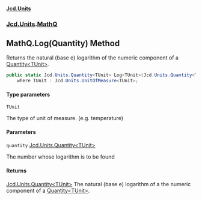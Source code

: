 #### [Jcd.Units](index.md 'index')

### [Jcd.Units](Jcd.Units.md 'Jcd.Units').[MathQ](MathQ.md 'Jcd.Units.MathQ')

## MathQ.Log<TUnit>(Quantity<TUnit>) Method

Returns the natural (base e) logarithm of the numeric component of a [Quantity&lt;TUnit&gt;](Quantity_TUnit_.md 'Jcd.Units.Quantity<TUnit>').

```csharp
public static Jcd.Units.Quantity<TUnit> Log<TUnit>(Jcd.Units.Quantity<TUnit> quantity)
    where TUnit : Jcd.Units.UnitOfMeasure<TUnit>;
```

#### Type parameters

<a name='Jcd.Units.MathQ.Log_TUnit_(Jcd.Units.Quantity_TUnit_).TUnit'></a>

`TUnit`

The type of unit of measure. (e.g. temperature)

#### Parameters

<a name='Jcd.Units.MathQ.Log_TUnit_(Jcd.Units.Quantity_TUnit_).quantity'></a>

`quantity` [Jcd.Units.Quantity&lt;](Quantity_TUnit_.md 'Jcd.Units.Quantity<TUnit>')[TUnit](MathQ.Log.YY0o2bZ2DSXbWMNpew0X9g.md#Jcd.Units.MathQ.Log_TUnit_(Jcd.Units.Quantity_TUnit_).TUnit 'Jcd.Units.MathQ.Log<TUnit>(Jcd.Units.Quantity<TUnit>).TUnit')[&gt;](Quantity_TUnit_.md 'Jcd.Units.Quantity<TUnit>')

The number whose logarithm is to be found

#### Returns

[Jcd.Units.Quantity&lt;](Quantity_TUnit_.md 'Jcd.Units.Quantity<TUnit>')[TUnit](MathQ.Log.YY0o2bZ2DSXbWMNpew0X9g.md#Jcd.Units.MathQ.Log_TUnit_(Jcd.Units.Quantity_TUnit_).TUnit 'Jcd.Units.MathQ.Log<TUnit>(Jcd.Units.Quantity<TUnit>).TUnit')[&gt;](Quantity_TUnit_.md 'Jcd.Units.Quantity<TUnit>')
The natural (base e) logarithm of a the numeric component of a [Quantity&lt;TUnit&gt;](Quantity_TUnit_.md 'Jcd.Units.Quantity<TUnit>').